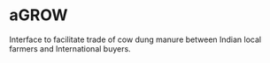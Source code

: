 # aGROW
Interface to facilitate trade of cow dung manure between Indian local farmers and International buyers.
